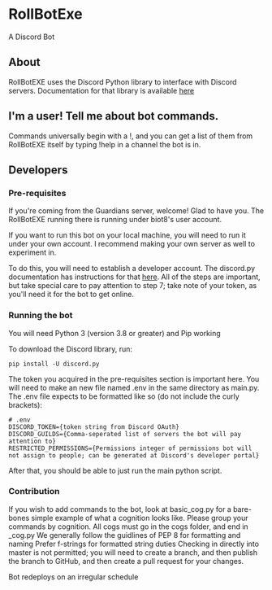 # RollBotExe

A Discord Bot

## About

RollBotEXE uses the Discord Python library to interface with Discord servers. Documentation for that library is available [here](https://discordpy.readthedocs.io/en/latest/)

## I'm a user! Tell me about bot commands.

Commands universally begin with a !, and you can get a list of them from RollBotEXE itself by typing !help in a channel the bot is in.

## Developers
### Pre-requisites

If you're coming from the Guardians server, welcome! Glad to have you. The RollBotEXE running there is running under biot8's user account.

If you want to run this bot on your local machine, you will need to run it under your own account. I recommend making your own server as well
to experiment in.

To do this, you will need to establish a developer account. The discord.py documentation has instructions for that [here](https://discordpy.readthedocs.io/en/latest/discord.html).
All of the steps are important, but take special care to pay attention to step 7; take note of your token, as you'll need it for the bot to get online.

### Running the bot

You will need Python 3 (version 3.8 or greater) and Pip working

To download the Discord library, run:

~~~
pip install -U discord.py
~~~

The token you acquired in the pre-requisites section is important here.
You will need to make an new file named .env in the same directory as main.py. The .env file expects to be formatted like so (do not include the curly brackets):

~~~
# .env
DISCORD_TOKEN={token string from Discord OAuth}
DISCORD_GUILDS={Comma-seperated list of servers the bot will pay attention to}
RESTRICTED_PERMISSIONS={Permissions integer of permissions bot will not assign to people; can be generated at Discord's developer portal}
~~~

After that, you should be able to just run the main python script.

### Contribution

If you wish to add commands to the bot, look at basic_cog.py for a bare-bones simple example of what a cognition looks like.
Please group your commands by cognition.
All cogs must go in the cogs folder, and end in _cog.py
We generally follow the guidlines of PEP 8 for formatting and naming
Prefer f-strings for formatted string duties
Checking in directly into master is not permitted; you will need to create a branch, and then publish the branch to GitHub, and then create a pull request for your changes.

Bot redeploys on an irregular schedule
